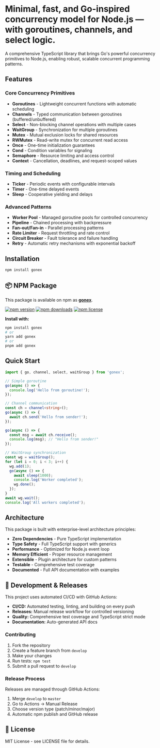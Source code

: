 # Minimal, fast, and Go-inspired concurrency model for Node.js — with goroutines, channels, and select logic.

A comprehensive TypeScript library that brings Go's powerful concurrency primitives to Node.js, enabling robust, scalable concurrent programming patterns.

## Features

### Core Concurrency Primitives

- **Goroutines** - Lightweight concurrent functions with automatic scheduling
- **Channels** - Typed communication between goroutines (buffered/unbuffered)
- **Select** - Non-blocking channel operations with multiple cases
- **WaitGroup** - Synchronization for multiple goroutines
- **Mutex** - Mutual exclusion locks for shared resources
- **RWMutex** - Read-write mutex for concurrent read access
- **Once** - One-time initialization guarantees
- **Cond** - Condition variables for signaling
- **Semaphore** - Resource limiting and access control
- **Context** - Cancellation, deadlines, and request-scoped values

### Timing and Scheduling

- **Ticker** - Periodic events with configurable intervals
- **Timer** - One-time delayed events
- **Sleep** - Cooperative yielding and delays

### Advanced Patterns

- **Worker Pool** - Managed goroutine pools for controlled concurrency
- **Pipeline** - Chained processing with backpressure
- **Fan-out/Fan-in** - Parallel processing patterns
- **Rate Limiter** - Request throttling and rate control
- **Circuit Breaker** - Fault tolerance and failure handling
- **Retry** - Automatic retry mechanisms with exponential backoff

## Installation

```bash
npm install gonex
```

## 📦 NPM Package

This package is available on npm as [**gonex**](https://www.npmjs.com/package/gonex).

[![npm version](https://img.shields.io/npm/v/gonex.svg)](https://www.npmjs.com/package/gonex)
[![npm downloads](https://img.shields.io/npm/dm/gonex.svg)](https://www.npmjs.com/package/gonex)
[![npm license](https://img.shields.io/npm/l/gonex.svg)](https://www.npmjs.com/package/gonex)

**Install with:**

```bash
npm install gonex
# or
yarn add gonex
# or
pnpm add gonex
```

## Quick Start

```typescript
import { go, channel, select, waitGroup } from 'gonex';

// Simple goroutine
go(async () => {
  console.log('Hello from goroutine!');
});

// Channel communication
const ch = channel<string>();
go(async () => {
  await ch.send('Hello from sender!');
});

go(async () => {
  const msg = await ch.receive();
  console.log(msg); // "Hello from sender!"
});

// WaitGroup synchronization
const wg = waitGroup();
for (let i = 0; i < 3; i++) {
  wg.add(1);
  go(async () => {
    await sleep(1000);
    console.log('Worker completed');
    wg.done();
  });
}
await wg.wait();
console.log('All workers completed');
```

## Architecture

This package is built with enterprise-level architecture principles:

- **Zero Dependencies** - Pure TypeScript implementation
- **Type Safety** - Full TypeScript support with generics
- **Performance** - Optimized for Node.js event loop
- **Memory Efficient** - Proper resource management
- **Extensible** - Plugin architecture for custom patterns
- **Testable** - Comprehensive test coverage
- **Documented** - Full API documentation with examples

## 🚀 Development & Releases

This project uses automated CI/CD with GitHub Actions:

- **CI/CD:** Automated testing, linting, and building on every push
- **Releases:** Manual release workflow for controlled versioning
- **Quality:** Comprehensive test coverage and TypeScript strict mode
- **Documentation:** Auto-generated API docs

### Contributing

1. Fork the repository
2. Create a feature branch from `develop`
3. Make your changes
4. Run tests: `npm test`
5. Submit a pull request to `develop`

### Release Process

Releases are managed through GitHub Actions:

1. Merge `develop` to `master`
2. Go to Actions → Manual Release
3. Choose version type (patch/minor/major)
4. Automatic npm publish and GitHub release

## 📄 License

MIT License - see LICENSE file for details.
